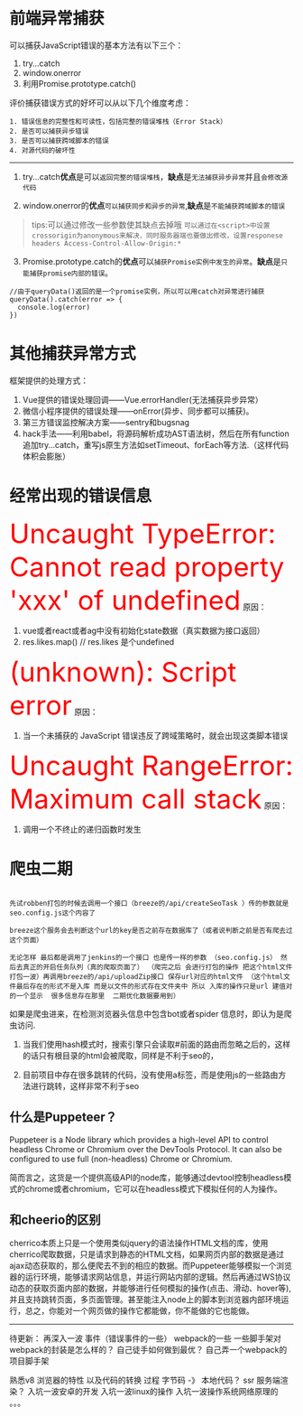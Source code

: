 # 前端异常捕获

可以捕获JavaScript错误的基本方法有以下三个：

1. try…catch
2. window.onerror
3. 利用Promise.prototype.catch()


评价捕获错误方式的好坏可以从以下几个维度考虑：
```
1. 错误信息的完整性和可读性，包括完整的错误堆栈（Error Stack）
2. 是否可以捕获异步错误
3. 是否可以捕获跨域脚本的错误
4. 对源代码的破坏性
```




<hr>

1. try...catch**优点**是可以`返回完整的错误堆栈`，**缺点**是`无法捕获异步异常`并且`会修改源代码`

2. window.onerror的**优点**`可以捕获同步和异步的异常`,**缺点**是`不能捕获跨域脚本的错误`
>tips:可以通过修改一些参数使其缺点去掉哦
`可以通过在<script>中设置crossorigin为anonymous来解决，同时服务器端也要做出修改，设置responese headers Access-Control-Allow-Origin:*`

3. Promise.prototype.catch的**优点**可以`捕获Promise实例中发生的异常`。**缺点**是`只能捕获promise内部的错误`。
```
//由于queryData()返回的是一个promise实例，所以可以用catch对异常进行捕获
queryData().catch(error => {
  console.log(error)
})
```




# 其他捕获异常方式
框架提供的处理方式：
1. Vue提供的错误处理回调——Vue.errorHandler(无法捕获异步异常）
2. 微信小程序提供的错误处理——onError(异步、同步都可以捕获)。
3. 第三方错误监控解决方案——sentry和bugsnag
4. hack手法——利用babel，将源码解析成功AST语法树，然后在所有function追加try…catch，重写js原生方法如setTimeout、forEach等方法.（这样代码体积会膨胀）



# 经常出现的错误信息
<font color=red size=14>Uncaught TypeError: Cannot read property 'xxx' of undefined</font>
原因：

1. vue或者react或者ag中没有初始化state数据（真实数据为接口返回）
2. res.likes.map()  // res.likes 是个undefined


<font color=red size=14>(unknown): Script error</font>
原因：

1. 当一个未捕获的 JavaScript 错误违反了跨域策略时，就会出现这类脚本错误


<font color=red size=14>Uncaught RangeError: Maximum call stack</font>
原因：

1. 调用一个不终止的递归函数时发生


# 爬虫二期

```

先试robben打包的时候去调用一个接口（breeze的/api/createSeoTask ）传的参数就是seo.config.js这个内容了

breeze这个服务会去判断这个url的key是否之前存在数据库了（或者说判断之前是否有爬去过这个页面）

无论怎样 最后都是调用了jenkins的一个接口 也是传一样的参数 （seo.config.js） 然后去真正的开启任务队列（真的爬取页面了） （爬完之后 会进行打包的操作 把这个html文件打包一波）再调用breeze的/api/uploadZip接口 保存url对应的html文件 （这个html文件最后存在的形式不是入库 而是以文件的形式存在文件夹中 所以 入库的操作只是url 建值对的一个显示  很多信息存在那里  二期优化数据要用到）
```



如果是爬虫进来，在检测浏览器头信息中包含bot或者spider 信息时，即认为是爬虫访问.


1. 当我们使用hash模式时，搜索引擎只会读取#前面的路由而忽略之后的，这样的话只有根目录的html会被爬取，同样是不利于seo的，


2. 目前项目中存在很多跳转的代码，没有使用a标签，而是使用js的一些路由方法进行跳转，这样非常不利于seo
## 什么是Puppeteer？
Puppeteer is a Node library which provides a high-level API to control headless Chrome or Chromium over the DevTools Protocol. It can also be configured to use full (non-headless) Chrome or Chromium.

简而言之，这货是一个提供高级API的node库，能够通过devtool控制headless模式的chrome或者chromium，它可以在headless模式下模拟任何的人为操作。

## 和cheerio的区别

cherrico本质上只是一个使用类似jquery的语法操作HTML文档的库，使用cherrico爬取数据，只是请求到静态的HTML文档，如果网页内部的数据是通过ajax动态获取的，那么便爬去不到的相应的数据。而Puppeteer能够模拟一个浏览器的运行环境，能够请求网站信息，并运行网站内部的逻辑。然后再通过WS协议动态的获取页面内部的数据，并能够进行任何模拟的操作(点击、滑动、hover等),并且支持跳转页面，多页面管理。甚至能注入node上的脚本到浏览器内部环境运行，总之，你能对一个网页做的操作它都能做，你不能做的它也能做。





<hr>

待更新：
再深入一波
事件（错误事件的一些）
webpack的一些
一些脚手架对webpack的封装是怎么样的？
自己徒手如何做到最优？
自己弄一个webpack的项目脚手架

熟悉v8 浏览器的特性 以及代码的转换 过程 字节码 -》 本地代码？
ssr 服务端渲染？
入坑一波安卓的开发
入坑一波linux的操作
入坑一波操作系统网络原理的
。。。
